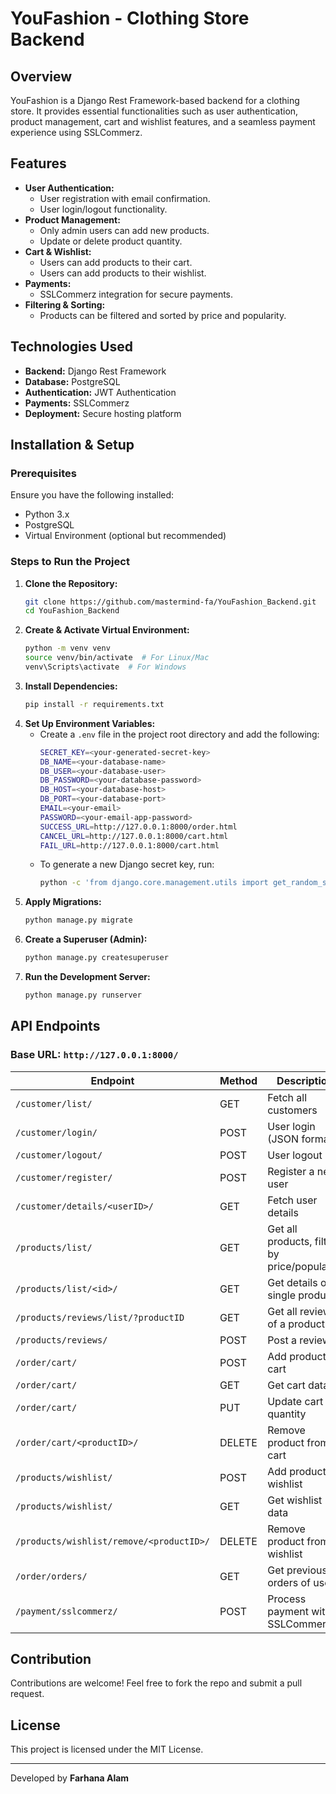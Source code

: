# YouFashion - Clothing Store Backend

## Overview

YouFashion is a Django Rest Framework-based backend for a clothing store. It provides essential functionalities such as user authentication, product management, cart and wishlist features, and a seamless payment experience using SSLCommerz.

## Features

- **User Authentication:**
  - User registration with email confirmation.
  - User login/logout functionality.
- **Product Management:**
  - Only admin users can add new products.
  - Update or delete product quantity.
- **Cart & Wishlist:**
  - Users can add products to their cart.
  - Users can add products to their wishlist.
- **Payments:**
  - SSLCommerz integration for secure payments.
- **Filtering & Sorting:**
  - Products can be filtered and sorted by price and popularity.

## Technologies Used

- **Backend:** Django Rest Framework
- **Database:** PostgreSQL
- **Authentication:** JWT Authentication
- **Payments:** SSLCommerz
- **Deployment:** Secure hosting platform

## Installation & Setup

### Prerequisites

Ensure you have the following installed:

- Python 3.x
- PostgreSQL
- Virtual Environment (optional but recommended)

### Steps to Run the Project

1. **Clone the Repository:**
   ```sh
   git clone https://github.com/mastermind-fa/YouFashion_Backend.git
   cd YouFashion_Backend
   ```
2. **Create & Activate Virtual Environment:**
   ```sh
   python -m venv venv
   source venv/bin/activate  # For Linux/Mac
   venv\Scripts\activate  # For Windows
   ```
3. **Install Dependencies:**
   ```sh
   pip install -r requirements.txt
   ```
4. **Set Up Environment Variables:**
   - Create a `.env` file in the project root directory and add the following:
     ```sh
     SECRET_KEY=<your-generated-secret-key>
     DB_NAME=<your-database-name>
     DB_USER=<your-database-user>
     DB_PASSWORD=<your-database-password>
     DB_HOST=<your-database-host>
     DB_PORT=<your-database-port>
     EMAIL=<your-email>
     PASSWORD=<your-email-app-password>
     SUCCESS_URL=http://127.0.0.1:8000/order.html
     CANCEL_URL=http://127.0.0.1:8000/cart.html
     FAIL_URL=http://127.0.0.1:8000/cart.html
     ```
   - To generate a new Django secret key, run:
     ```sh
     python -c 'from django.core.management.utils import get_random_secret_key; print(get_random_secret_key())'
     ```
5. **Apply Migrations:**
   ```sh
   python manage.py migrate
   ```
6. **Create a Superuser (Admin):**
   ```sh
   python manage.py createsuperuser
   ```
7. **Run the Development Server:**
   ```sh
   python manage.py runserver
   ```

## API Endpoints

### Base URL: `http://127.0.0.1:8000/`

| Endpoint                                 | Method | Description                                  |
| ---------------------------------------- | ------ | -------------------------------------------- |
| `/customer/list/`                        | GET    | Fetch all customers                          |
| `/customer/login/`                       | POST   | User login (JSON format)                     |
| `/customer/logout/`                      | POST   | User logout                                  |
| `/customer/register/`                    | POST   | Register a new user                          |
| `/customer/details/<userID>/`            | GET    | Fetch user details                           |
| `/products/list/`                        | GET    | Get all products, filter by price/popularity |
| `/products/list/<id>/`                   | GET    | Get details of a single product              |
| `/products/reviews/list/?productID`      | GET    | Get all reviews of a product                 |
| `/products/reviews/`                     | POST   | Post a review                                |
| `/order/cart/`                           | POST   | Add product to cart                          |
| `/order/cart/`                           | GET    | Get cart data                                |
| `/order/cart/`                           | PUT    | Update cart quantity                         |
| `/order/cart/<productID>/`               | DELETE | Remove product from cart                     |
| `/products/wishlist/`                    | POST   | Add product to wishlist                      |
| `/products/wishlist/`                    | GET    | Get wishlist data                            |
| `/products/wishlist/remove/<productID>/` | DELETE | Remove product from wishlist                 |
| `/order/orders/`                         | GET    | Get previous orders of user                  |
| `/payment/sslcommerz/`                   | POST   | Process payment with SSLCommerz              |

## Contribution

Contributions are welcome! Feel free to fork the repo and submit a pull request.

## License

This project is licensed under the MIT License.

---

Developed by **Farhana Alam**
